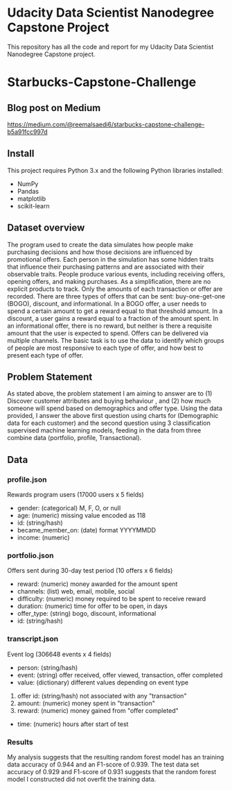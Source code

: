 # Udacity Data Scientist Nanodegree Capstone Project
This repository has all the code and report for my Udacity Data Scientist Nanodegree Capstone project.
# Starbucks-Capstone-Challenge

## Blog post on Medium  
https://medium.com/@reemalsaedi6/starbucks-capstone-challenge-b5a91fcc997d

## Install
This project requires Python 3.x and the following Python libraries installed:

- NumPy
- Pandas
- matplotlib
- scikit-learn
## Dataset overview
The program used to create the data simulates how people make purchasing decisions and how those decisions are influenced by promotional offers.
Each person in the simulation has some hidden traits that influence their purchasing patterns and are associated with their observable traits. People produce various events, including receiving offers, opening offers, and making purchases.
As a simplification, there are no explicit products to track. Only the amounts of each transaction or offer are recorded.
There are three types of offers that can be sent: buy-one-get-one (BOGO), discount, and informational. In a BOGO offer, a user needs to spend a certain amount to get a reward equal to that threshold amount. In a discount, a user gains a reward equal to a fraction of the amount spent. In an informational offer, there is no reward, but neither is there a requisite amount that the user is expected to spend. Offers can be delivered via multiple channels.
The basic task is to use the data to identify which groups of people are most responsive to each type of offer, and how best to present each type of offer.

## Problem Statement
As stated above, the problem statement I am aiming to answer are to (1) Discover customer attributes and buying behaviour , and (2) how much someone will spend based on demographics and offer type.
Using the data provided, I answer the above first question using charts for (Demographic data for each customer) and the second question using 3 classification supervised machine learning models, feeding in the data from three combine data (portfolio, profile, Transactional).

## Data 
### profile.json
Rewards program users (17000 users x 5 fields)

- gender: (categorical) M, F, O, or null
- age: (numeric) missing value encoded as 118
- id: (string/hash)
- became_member_on: (date) format YYYYMMDD
- income: (numeric)

### portfolio.json
Offers sent during 30-day test period (10 offers x 6 fields)

- reward: (numeric) money awarded for the amount spent
- channels: (list) web, email, mobile, social
- difficulty: (numeric) money required to be spent to receive reward
- duration: (numeric) time for offer to be open, in days
- offer_type: (string) bogo, discount, informational
- id: (string/hash)
### transcript.json
Event log (306648 events x 4 fields)

- person: (string/hash)
- event: (string) offer received, offer viewed, transaction, offer completed
- value: (dictionary) different values depending on event type
1. offer id: (string/hash) not associated with any "transaction"
2. amount: (numeric) money spent in "transaction"
3. reward: (numeric) money gained from "offer completed"
- time: (numeric) hours after start of test

### Results
My analysis suggests that the resulting random forest model has an training data accuracy of 0.944 and an F1-score of 0.939. The test data set accuracy of 0.929 and F1-score of 0.931 suggests that the random forest model I constructed did not overfit the training data.


